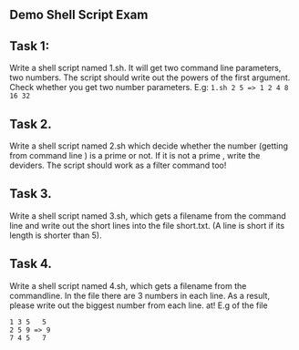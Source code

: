 Demo Shell Script Exam
--------------------------------------

Task 1:
-------
Write a shell script named 1.sh. It will get two command line parameters, two numbers. The script should write out the powers of the first argument. Check whether you get two number parameters. E.g:
``` 1.sh 2 5 => 1 2 4 8 16 32 ```

Task 2.
-------
Write a shell script named 2.sh which decide whether the number (getting from command line ) is a prime or not. If it is not a prime , write the deviders. The script should work as a
filter command too!

Task 3.
-------
Write a shell script named 3.sh, which gets a filename from the command line and
write out the short lines into the file short.txt. (A line is short if its length is shorter than 5).

Task 4.
-------
Write a shell script named 4.sh, which gets a filename from the commandline. In the file there are 3 numbers in each line. As a result, please write out the biggest number from each line. at! E.g of the file

```
1 3 5	5
2 5 9 => 9
7 4 5	7
```